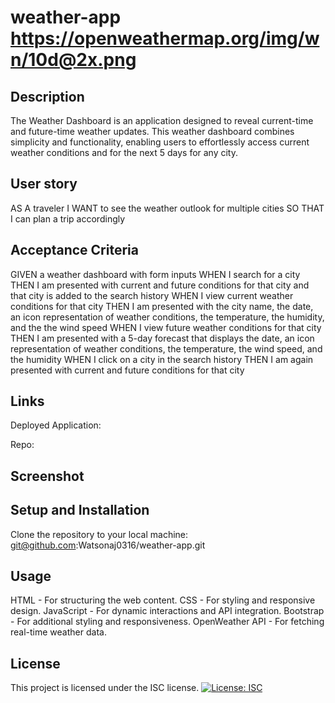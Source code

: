 # weather-app https://openweathermap.org/img/wn/10d@2x.png

## Description
The Weather Dashboard is an application designed to reveal current-time and future-time weather updates. This weather dashboard combines simplicity and functionality, enabling users to effortlessly access current weather conditions and for the next 5 days for any city.

## User story
AS A traveler
I WANT to see the weather outlook for multiple cities
SO THAT I can plan a trip accordingly

## Acceptance Criteria
GIVEN a weather dashboard with form inputs
WHEN I search for a city
THEN I am presented with current and future conditions for that city and that city is added to the search history
WHEN I view current weather conditions for that city
THEN I am presented with the city name, the date, an icon representation of weather conditions, the temperature, the humidity, and the the wind speed
WHEN I view future weather conditions for that city
THEN I am presented with a 5-day forecast that displays the date, an icon representation of weather conditions, the temperature, the wind speed, and the humidity
WHEN I click on a city in the search history
THEN I am again presented with current and future conditions for that city

## Links
Deployed Application:

Repo:

## Screenshot

## Setup and Installation
Clone the repository to your local machine: 
git@github.com:Watsonaj0316/weather-app.git

## Usage
HTML - For structuring the web content.
CSS - For styling and responsive design.
JavaScript - For dynamic interactions and API integration.
Bootstrap - For additional styling and responsiveness.
OpenWeather API - For fetching real-time weather data.

## License
This project is licensed under the ISC license.
[![License: ISC](https://img.shields.io/badge/License-ISC-blue.svg)](https://opensource.org/licenses/ISC)